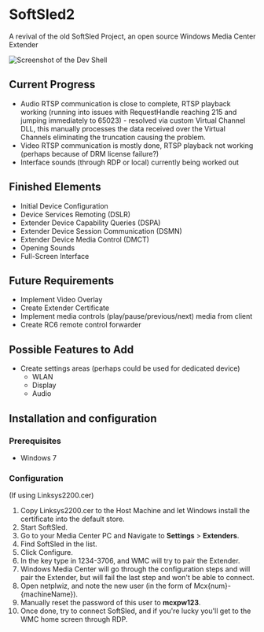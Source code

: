 # SoftSled2
A revival of the old SoftSled Project, an open source Windows Media Center Extender

![Screenshot of the Dev Shell](https://raw.githubusercontent.com/L2N6H5B3/SoftSled2/master/Screenshot.jpg)

## Current Progress
* Audio RTSP communication is close to complete, RTSP playback working (running into issues with RequestHandle reaching 215 and jumping immediately to 65023) - resolved via custom Virtual Channel DLL, this manually processes the data received over the Virtual Channels eliminating the truncation causing the problem.
* Video RTSP communication is mostly done, RTSP playback not working (perhaps because of DRM license failure?)
* Interface sounds (through RDP or local) currently being worked out

## Finished Elements
* Initial Device Configuration
* Device Services Remoting (DSLR)
* Extender Device Capability Queries (DSPA)
* Extender Device Session Communication (DSMN)
* Extender Device Media Control (DMCT)
* Opening Sounds
* Full-Screen Interface

## Future Requirements
* Implement Video Overlay
* Create Extender Certificate
* Implement media controls (play/pause/previous/next) media from client
* Create RC6 remote control forwarder


## Possible Features to Add
* Create settings areas (perhaps could be used for dedicated device)
    * WLAN
    * Display
    * Audio

## Installation and configuration
### Prerequisites
* Windows 7

### Configuration
(If using Linksys2200.cer)
1. Copy Linksys2200.cer to the Host Machine and let Windows install the certificate into the default store.
2. Start SoftSled.
3. Go to your Media Center PC and Navigate to **Settings** > **Extenders**.
4. Find SoftSled in the list.
5. Click Configure.
6. In the key type in 1234-3706, and WMC will try to pair the Extender.
7. Windows Media Center will go through the configuration steps and will pair the Extender, but will fail the last step and won't be able to connect.
8. Open netplwiz, and note the new user (in the form of Mcx{num}-{machineName}). 
9. Manually reset the password of this user to **mcxpw123**.
10. Once done, try to connect SoftSled, and if you're lucky you'll get to the WMC home screen through RDP.
